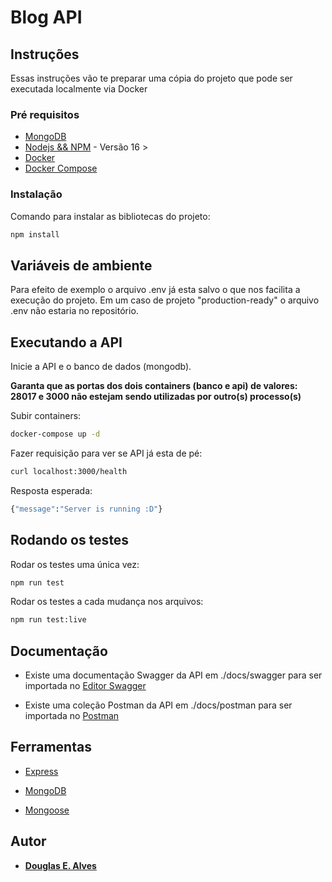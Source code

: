 # Blog API

## Instruções

Essas instruções vão te preparar uma cópia do projeto que pode ser executada localmente via Docker

### Pré requisitos

* [MongoDB](https://www.mongodb.com/download-center?jmp=homepage#community) 
* [Nodejs && NPM](https://nodejs.org/) - Versão 16 >
* [Docker](https://www.docker.com/get-docker) 
* [Docker Compose](https://docs.docker.com/compose/install/#install-compose)

### Instalação

Comando para instalar as bibliotecas do projeto:

```sh
npm install
```

## Variáveis de ambiente
Para efeito de exemplo o arquivo .env já esta salvo o que nos facilita a execução do projeto.
Em um caso de projeto "production-ready" o arquivo .env não estaria no repositório.

## Executando a API
Inicie a API e o banco de dados (mongodb).

**Garanta que as portas dos dois containers (banco e api) de valores: 28017 e 3000 não estejam sendo utilizadas por outro(s) processo(s)**

Subir containers:
```sh
docker-compose up -d
```

Fazer requisição para ver se API já esta de pé:
```sh
curl localhost:3000/health
```
Resposta esperada:
```sh
{"message":"Server is running :D"}
```

## Rodando os testes

Rodar os testes uma única vez:
```sh
npm run test
```
Rodar os testes a cada mudança nos arquivos:
```sh
npm run test:live
```


## Documentação

- Existe uma documentação Swagger da API em ./docs/swagger para ser importada no [Editor Swagger](https://editor.swagger.io/)

- Existe uma coleção Postman da API em ./docs/postman para ser importada no [Postman](https://www.postman.com/downloads/)

## Ferramentas

* [Express](http://www.expressjs.com/)

* [MongoDB](https://www.mongodb.com/)

* [Mongoose](http://mongoosejs.com)

## Autor

* **[Douglas E. Alves](https://github.com/dougtq)**
